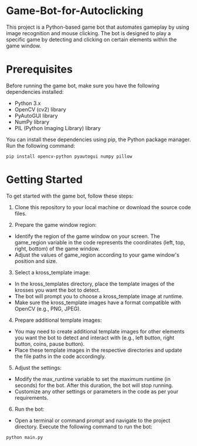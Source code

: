 # Game-Bot-for-Autoclicking
This project is a Python-based game bot that automates gameplay by using image recognition and mouse clicking. The bot is designed to play a specific game by detecting and clicking on certain elements within the game window.

# Prerequisites
Before running the game bot, make sure you have the following dependencies installed:

* Python 3.x
* OpenCV (cv2) library
* PyAutoGUI library
* NumPy library
* PIL (Python Imaging Library) library


You can install these dependencies using pip, the Python package manager. Run the following command:
```
pip install opencv-python pyautogui numpy pillow
```
# Getting Started
To get started with the game bot, follow these steps:

1. Clone this repository to your local machine or download the source code files.

2. Prepare the game window region:

  - Identify the region of the game window on your screen. The game_region variable in the code represents the coordinates (left, top, right, bottom) of the game window.
  - Adjust the values of game_region according to your game window's position and size.
3. Select a kross_template image:

- In the kross_templates directory, place the template images of the krosses you want the bot to detect.
- The bot will prompt you to choose a kross_template image at runtime.
- Make sure the kross_template images have a format compatible with OpenCV (e.g., PNG, JPEG).
4. Prepare additional template images:

- You may need to create additional template images for other elements you want the bot to detect and interact with (e.g., left button, right button, coins, pause button).
- Place these template images in the respective directories and update the file paths in the code accordingly.
5. Adjust the settings:

- Modify the max_runtime variable to set the maximum runtime (in seconds) for the bot. After this duration, the bot will stop running.
- Customize any other settings or parameters in the code as per your requirements.
6. Run the bot:

- Open a terminal or command prompt and navigate to the project directory.
Execute the following command to run the bot:
```
python main.py
```
